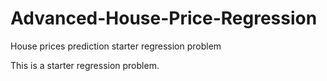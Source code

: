 # Advanced-House-Price-Regression
House prices prediction starter regression problem

This is a starter regression problem.
